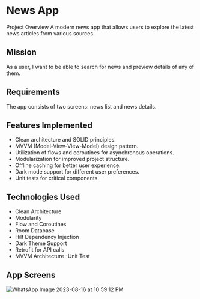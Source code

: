 # News App
Project Overview
A modern news app that allows users to explore the latest news articles from various sources.
## Mission

As a user, I want to be able to search for news and preview details of any of them.
## Requirements

The app consists of two screens: news list and news details.
## Features Implemented

- Clean architecture and SOLID principles.
- MVVM (Model-View-View-Model) design pattern.
- Utilization of flows and coroutines for asynchronous operations.
- Modularization for improved project structure.
- Offline caching for better user experience.
- Dark mode support for different user preferences.
- Unit tests for critical components.

## Technologies Used
- Clean Architecture
- Modularity
- Flow and Coroutines
- Room Database
- Hilt Dependency Injection
- Dark Theme Support
- Retrofit for API calls
- MVVM Architecture
-Unit Test
## App Screens
![WhatsApp Image 2023-08-16 at 10 59 12 PM](https://github.com/IZLAm90/NewsApp/assets/34184239/965074e2-98c1-4ea7-a931-e387d660e491)
